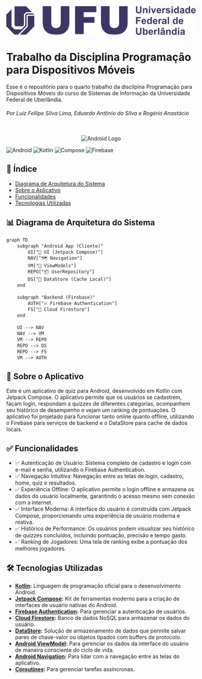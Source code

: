 <div align="center">
<img src="extras/logo-ufu.png" alt="UFU Logo" width="800"/>
 </div>
 
# Trabalho da Disciplina Programação para Dispositivos Móveis
 
Esse é o repositório para o quarto trabalho da discilpina Programação para Dispositivos Móveis do curso de Sistemas de Informação da Universidade Federal de Uberlândia. 
###### Por Luiz Fellipe Silva Lima, Eduardo Antônio da Silva e Rogério Anastácio

<br>
<div align="center">
  <img src="https://cdn-icons-png.flaticon.com/512/25/25374.png" alt="Android Logo" width="300"/>
</div>


![Android](https://img.shields.io/badge/Platform-Android-3DDC84?style=for-the-badge&logo=android)
![Kotlin](https://img.shields.io/badge/Language-Kotlin-7F52FF?style=for-the-badge&logo=kotlin)
![Compose](https://img.shields.io/badge/UI-Jetpack_Compose-4285F4?style=for-the-badge&logo=jetpackcompose)
![Firebase](https://img.shields.io/badge/Backend-Firebase-FFCA28?style=for-the-badge&logo=firebase)


## 🧾 Índice
* [Diagrama de Arquitetura do Sistema](#-diagrama-de-arquitetura-do-sistema)
* [Sobre o Aplicativo](#-sobre-o-aplicativo)
* [Funcionalidades](#-funcionalidades)
* [Tecnologias Utilizadas](#-tecnologias-utilizadas)


## 📊 Diagrama de Arquitetura do Sistema

```mermaid
graph TD
    subgraph "Android App (Cliente)"
        UI["📱 UI (Jetpack Compose)"]
        NAV["🗺️ Navigation"]
        VM["🧠 ViewModels"]
        REPO["📦 UserRepository"]
        DS["💾 DataStore (Cache Local)"]
    end

    subgraph "Backend (Firebase)"
        AUTH["🔥 Firebase Authentication"]
        FS["📄 Cloud Firestore"]
    end

    UI --> NAV
    NAV --> VM
    VM --> REPO
    REPO --> DS
    REPO --> FS
    VM --> AUTH
```

## 📖 Sobre o Aplicativo

Este é um aplicativo de quiz para Android, desenvolvido em Kotlin com Jetpack Compose. O aplicativo permite que os usuários se cadastrem, façam login, respondam a quizzes de diferentes categorias, acompanhem seu histórico de desempenho e vejam um ranking de pontuações. 
O aplicativo foi projetado para funcionar tanto online quanto offline, utilizando o Firebase para serviços de backend e o DataStore para cache de dados locais.

## ✅ Funcionalidades

- ✅ Autenticação de Usuário: Sistema completo de cadastro e login com e-mail e senha, utilizando o Firebase Authentication.
- ✅ Navegação Intuitiva: Navegação entre as telas de login, cadastro, home, quiz e resultados.
- ✅ Experiência Offline: O aplicativo permite o login offline e armazena os dados do usuário localmente, garantindo o acesso mesmo sem conexão com a internet.
- ✅ Interface Moderna: A interface do usuário é construída com Jetpack Compose, proporcionando uma experiência de usuário moderna e reativa.
- ✅ Histórico de Performance: Os usuários podem visualizar seu histórico de quizzes concluídos, incluindo pontuação, precisão e tempo gasto.
- ✅ Ranking de Jogadores: Uma tela de ranking exibe a pontuação dos melhores jogadores.



## 🛠️ Tecnologias Utilizadas

-   **[Kotlin](https://kotlinlang.org/):** Linguagem de programação oficial para o desenvolvimento Android.
-   **[Jetpack Compose](https://developer.android.com/jetpack/compose):** Kit de ferramentas moderno para a criação de interfaces de usuário nativas do Android.
-   **[Firebase Authentication](https://firebase.google.com/docs/auth):** Para gerenciar a autenticação de usuários.
-   **[Cloud Firestore](https://firebase.google.com/docs/firestore):** Banco de dados NoSQL para armazenar os dados do usuário.
-   **[DataStore](https://developer.android.com/topic/libraries/architecture/datastore):** Solução de armazenamento de dados que permite salvar pares de chave-valor ou objetos tipados com buffers de protocolo.
-   **[Android ViewModel](https://developer.android.com/topic/libraries/architecture/viewmodel):** Para gerenciar os dados da interface do usuário de maneira consciente do ciclo de vida.
-   **[Android Navigation](https://developer.android.com/guide/navigation):** Para lidar com a navegação entre as telas do aplicativo.
-   **[Coroutines](https://kotlinlang.org/docs/coroutines-overview.html):** Para gerenciar tarefas assíncronas.




<!--

  
- [MongoDB](https://www.mongodb.com/)
- Outros...

## 📦 Instalação

```bash
# Clone o repositório
git clone https://github.com/seunome/seuprojeto.git

# Acesse a pasta
cd seuprojeto

# Instale as dependências
npm install

# Inicie o projeto
npm start
-->
